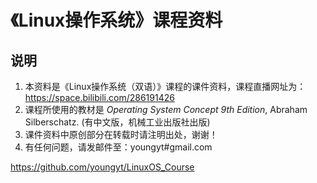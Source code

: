 # 《Linux操作系统》课程资料

## 说明
1. 本资料是《Linux操作系统（双语）》课程的课件资料，课程直播网址为：https://space.bilibili.com/286191426
2. 课程所使用的教材是 _Operating System Concept 9th Edition_, Abraham Silberschatz. (有中文版，机械工业出版社出版)
3. 课件资料中原创部分在转载时请注明出处，谢谢！
4. 有任何问题，请发邮件至：youngyt#gmail.com

https://github.com/youngyt/LinuxOS_Course